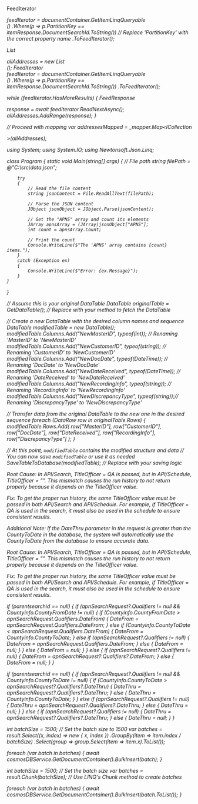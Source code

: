 
FeedIterator<Address> feedIterator = documentContainer.GetItemLinqQueryable<Address>()
    .Where(p => p.PartitionKey == itemResponse.DocumentSearchId.ToString()) // Replace 'PartitionKey' with the correct property name
    .ToFeedIterator();


List<Address> allAddresses = new List<Address>();
FeedIterator<Address> feedIterator = documentContainer.GetItemLinqQueryable<Address>()
    .Where(p => p.PartitionKey == itemResponse.DocumentSearchId.ToString())
    .ToFeedIterator();

while (feedIterator.HasMoreResults)
{
    FeedResponse<Address> response = await feedIterator.ReadNextAsync();
    allAddresses.AddRange(response);
}

// Proceed with mapping
var addressesMapped = _mapper.Map<ICollection<Address>>(allAddresses);






using System;
using System.IO;
using Newtonsoft.Json.Linq;

class Program
{
    static void Main(string[] args)
    {
        // File path
        string filePath = @"C:\src\data.json";

        try
        {
            // Read the file content
            string jsonContent = File.ReadAllText(filePath);

            // Parse the JSON content
            JObject jsonObject = JObject.Parse(jsonContent);

            // Get the "APNS" array and count its elements
            JArray apnsArray = (JArray)jsonObject["APNS"];
            int count = apnsArray.Count;

            // Print the count
            Console.WriteLine($"The 'APNS' array contains {count} items.");
        }
        catch (Exception ex)
        {
            Console.WriteLine($"Error: {ex.Message}");
        }
    }
}



// Assume this is your original DataTable
DataTable originalTable = GetDataTable(); // Replace with your method to fetch the DataTable

// Create a new DataTable with the desired column names and sequence
DataTable modifiedTable = new DataTable();
modifiedTable.Columns.Add("NewMasterID", typeof(int));          // Renaming 'MasterID' to 'NewMasterID'
modifiedTable.Columns.Add("NewCustomerID", typeof(string));     // Renaming 'CustomerID' to 'NewCustomerID'
modifiedTable.Columns.Add("NewDocDate", typeof(DateTime));      // Renaming 'DocDate' to 'NewDocDate'
modifiedTable.Columns.Add("NewDateReceived", typeof(DateTime)); // Renaming 'DateReceived' to 'NewDateReceived'
modifiedTable.Columns.Add("NewRecordingInfo", typeof(string));  // Renaming 'RecordingInfo' to 'NewRecordingInfo'
modifiedTable.Columns.Add("NewDiscrepancyType", typeof(string));// Renaming 'DiscrepancyType' to 'NewDiscrepancyType'

// Transfer data from the original DataTable to the new one in the desired sequence
foreach (DataRow row in originalTable.Rows)
{
    modifiedTable.Rows.Add(
        row["MasterID"],
        row["CustomerID"],
        row["DocDate"],
        row["DateReceived"],
        row["RecordingInfo"],
        row["DiscrepancyType"]
    );
}

// At this point, `modifiedTable` contains the modified structure and data
// You can now save `modifiedTable` or use it as needed
SaveTableToDatabase(modifiedTable); // Replace with your saving logic









Root Cause:
In API/Search, TitleOfficer = QA is passed, but in API/Schedule, TitleOfficer = "". This mismatch causes the run history to not return properly because it depends on the TitleOfficer value.

Fix:
To get the proper run history, the same TitleOfficer value must be passed in both API/Search and API/Schedule. For example, if TitleOfficer = QA is used in the search, it must also be used in the schedule to ensure consistent results.

Additional Note:
If the DateThru parameter in the request is greater than the CountyToDate in the database, the system will automatically use the CountyToDate from the database to ensure accurate data.






Root Cause:
In API/Search, TitleOfficer = QA is passed, but in API/Schedule, TitleOfficer = "". This mismatch causes the run history to not return properly because it depends on the TitleOfficer value.

Fix:
To get the proper run history, the same TitleOfficer value must be passed in both API/Search and API/Schedule. For example, if TitleOfficer = QA is used in the search, it must also be used in the schedule to ensure consistent results.










if (parentsearchid == null)
{
    if (apnSearchRequest?.Qualifiers != null && Countyinfo.CountyFromDate != null)
    {
        if (Countyinfo.CountyFromDate > apnSearchRequest.Qualifiers.DateFrom)
        {
            DateFrom = apnSearchRequest.Qualifiers.DateFrom;
        }
        else if (Countyinfo.CountyToDate < apnSearchRequest.Qualifiers.DateFrom)
        {
            DateFrom = Countyinfo.CountyToDate;
        }
        else if (apnSearchRequest?.Qualifiers != null)
        {
            DateFrom = apnSearchRequest.Qualifiers.DateFrom;
        }
        else
        {
            DateFrom = null;
        }
    }
    else
    {
        DateFrom = null;
    }
}
else
{
    if (apnSearchRequest?.Qualifiers != null)
    {
        DateFrom = apnSearchRequest?.Qualifiers?.DateFrom;
    }
    else
    {
        DateFrom = null;
    }
}





if (parentsearchid == null)
{
    if (apnSearchRequest?.Qualifiers != null && Countyinfo.CountyToDate != null)
    {
        if (Countyinfo.CountyToDate > apnSearchRequest?.Qualifiers?.DateThru)
        {
            DateThru = apnSearchRequest?.Qualifiers?.DateThru;
        }
        else
        {
            DateThru = Countyinfo.CountyToDate;
        }
    }
    else if (apnSearchRequest?.Qualifiers != null)
    {
        DateThru = apnSearchRequest?.Qualifiers?.DateThru;
    }
    else
    {
        DateThru = null;
    }
}
else
{
    if (apnSearchRequest?.Qualifiers != null)
    {
        DateThru = apnSearchRequest?.Qualifiers?.DateThru;
    }
    else
    {
        DateThru = null;
    }
}














int batchSize = 1500; // Set the batch size to 1500
var batches = result.Select((x, index) => new { x, index })
                    .GroupBy(item => item.index / batchSize)
                    .Select(group => group.Select(item => item.x).ToList());

foreach (var batch in batches)
{
    await cosmosDBService.GetDocumentContainer().BulkInsert(batch);
}


int batchSize = 1500; // Set the batch size
var batches = result.Chunk(batchSize); // Use LINQ's Chunk method to create batches

foreach (var batch in batches)
{
    await cosmosDBService.GetDocumentContainer().BulkInsert(batch.ToList());
}

